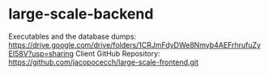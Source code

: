 # large-scale-backend

Executables and the database dumps: https://drive.google.com/drive/folders/1CRJmFdyDWe8Nmyb4AEFrhrufuZyEI58V?usp=sharing
Client GitHub Repository: https://github.com/jacopocecch/large-scale-frontend.git
